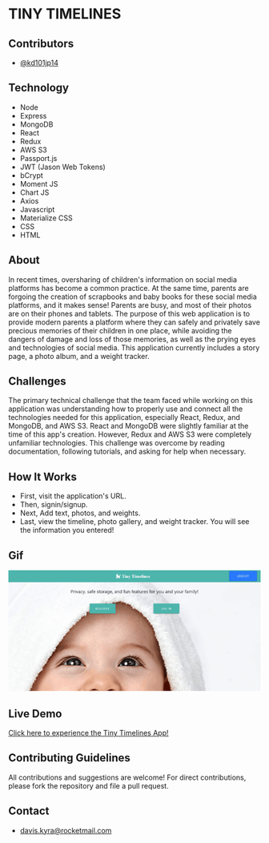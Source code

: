 # TINY TIMELINES

## Contributors
- [@kd101jp14](https://github.com/kd101jp14)

## Technology
* Node
* Express
* MongoDB
* React
* Redux
* AWS S3
* Passport.js
* JWT (Jason Web Tokens)
* bCrypt
* Moment JS
* Chart JS
* Axios
* Javascript
* Materialize CSS
* CSS
* HTML
  
## About
In recent times, oversharing of children's information on social media platforms has become a common practice. At the same time, parents are forgoing the creation of scrapbooks and baby books for these social media platforms, and it makes sense! Parents are busy, and most of their photos are on their phones and tablets. The purpose of this web application is to provide modern parents a platform where they can safely and privately save precious memories of their children in one place, while avoiding the dangers of damage and loss of those memories, as well as the prying eyes and technologies of social media. This application currently includes a story page, a photo album, and a weight tracker. 

## Challenges
The primary technical challenge that the team faced while working on this application was understanding how to properly use and connect all the technologies needed for this application, especially React, Redux, and MongoDB, and AWS S3. React and MongoDB were slightly familiar at the time of this app's creation. However, Redux and AWS S3 were completely unfamiliar technologies. This challenge was overcome by reading documentation, following tutorials, and asking for help when necessary.

## How It Works
* First, visit the application's URL.
* Then, signin/signup.
* Next, Add text, photos, and weights.
* Last, view the timeline, photo gallery, and weight tracker. You will see the information you entered!

## Gif
![Tiny Timelines App Gif](/client/public/images/tiny-timelines-gif.gif)


## Live Demo
[Click here to experience the Tiny Timelines App!](https://quiet-bayou-69739.herokuapp.com/)


## Contributing Guidelines
All contributions and suggestions are welcome! For direct contributions, please fork the repository and file a pull request.

## Contact
* davis.kyra@rocketmail.com

